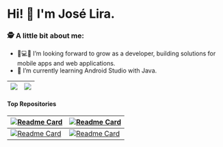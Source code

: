 # Hi! 👋 I'm José Lira.


### 🕵 A little bit about me:

- 📱💻🚀 I’m looking forward to grow as a developer, building solutions for mobile apps and web applications.
- 🌱 I’m currently learning Android Studio with Java.

| <img align="center" src="https://github-readme-stats.vercel.app/api?username=JoseLiraa&show_icons=true&theme=dark&hide=contribs,prs" /> | <img align="center" src="https://github-readme-stats.vercel.app/api/top-langs/?username=JoseLiraa&layout=compact&theme=dark&hide_border=true" /> |
| ------------- | ------------- |

#### Top Repositories

[![Readme Card](https://github-readme-stats.vercel.app/api/pin/?username=JoseLiraa&repo=Bootcamp-CoreCode&show_owner=true&theme=dark)](https://github.com/JoseLiraa/Bootcamp-CoreCode) | [![Readme Card](https://github-readme-stats.vercel.app/api/pin/?username=JoseLiraa&repo=Pokedex&show_owner=true&theme=dark)](https://github.com/JoseLiraa/Pokedex) |
| ------------- | ------------- |
[![Readme Card](https://github-readme-stats.vercel.app/api/pin/?username=JoseLiraa&repo=DPSGuia6EjercicioComplementario&show_owner=true&theme=dark)](https://github.com/JoseLiraa/DPSGuia6EjercicioComplementario) | [![Readme Card](https://github-readme-stats.vercel.app/api/pin/?username=JoseLiraa&repo=Parcial2-DPS-Ejercicio1&show_owner=true&theme=dark)](https://github.com/JoseLiraa/Parcial2-DPS-Ejercicio1) |
